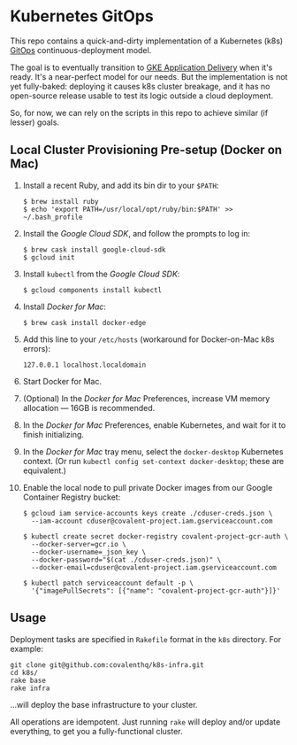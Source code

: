 # Kubernetes GitOps

This repo contains a quick-and-dirty implementation of a Kubernetes (k8s)
[GitOps](https://www.weave.works/technologies/gitops/) continuous-deployment
model.

The goal is to eventually transition to [GKE Application Delivery](https://cloud.google.com/kubernetes-engine/docs/concepts/add-on/application-delivery)
when it's ready. It's a near-perfect model for our needs. But the implementation
is not yet fully-baked: deploying it causes k8s cluster breakage, and it has no
open-source release usable to test its logic outside a cloud deployment.

So, for now, we can rely on the scripts in this repo to achieve similar (if
lesser) goals.

## Local Cluster Provisioning Pre-setup (Docker on Mac)

1. Install a recent Ruby, and add its bin dir to your `$PATH`:

   ```shell
   $ brew install ruby
   $ echo 'export PATH=/usr/local/opt/ruby/bin:$PATH' >> ~/.bash_profile
   ```

2. Install the *Google Cloud SDK*, and follow the prompts to log in:

   ```shell
   $ brew cask install google-cloud-sdk
   $ gcloud init
   ```

3. Install `kubectl` from the *Google Cloud SDK*:

   ```shell
   $ gcloud components install kubectl
   ```

4. Install *Docker for Mac*:

   ```shell
   $ brew cask install docker-edge
   ```

5. Add this line to your `/etc/hosts` (workaround for Docker-on-Mac k8s errors):

   ```
   127.0.0.1 localhost.localdomain
   ```

6. Start Docker for Mac.

7. (Optional) In the *Docker for Mac* Preferences, increase VM memory allocation
   — 16GB is recommended.

8. In the *Docker for Mac* Preferences, enable Kubernetes, and wait for it to
   finish initializing.

9. In the *Docker for Mac* tray menu, select the `docker-desktop` Kubernetes
   context. (Or run `kubectl config set-context docker-desktop`; these are
   equivalent.)

10. Enable the local node to pull private Docker images from our
    Google Container Registry bucket:

    ```shell
    $ gcloud iam service-accounts keys create ./cduser-creds.json \
      --iam-account cduser@covalent-project.iam.gserviceaccount.com

    $ kubectl create secret docker-registry covalent-project-gcr-auth \
      --docker-server=gcr.io \
      --docker-username=_json_key \
      --docker-password="$(cat ./cduser-creds.json)" \
      --docker-email=cduser@covalent-project.iam.gserviceaccount.com

    $ kubectl patch serviceaccount default -p \
      '{"imagePullSecrets": [{"name": "covalent-project-gcr-auth"}]}'
    ```

## Usage

Deployment tasks are specified in `Rakefile` format in the `k8s` directory.
For example:

```shell
git clone git@github.com:covalenthq/k8s-infra.git
cd k8s/
rake base
rake infra
```

...will deploy the base infrastructure to your cluster.

All operations are idempotent. Just running `rake` will deploy and/or update
everything, to get you a fully-functional cluster.

